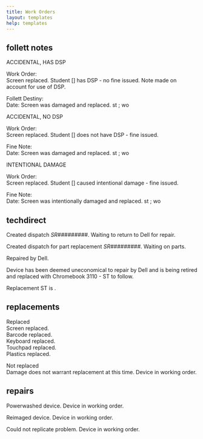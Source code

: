 ```yaml
---
title: Work Orders
layout: templates
help: templates
---
```


## follett notes

ACCIDENTAL, HAS DSP

Work Order:  
Screen replaced. Student [] has DSP - no fine issued. Note made on account for  use of DSP.

Follett Destiny:  
Date:
Screen was damaged and replaced.
st ; wo

ACCIDENTAL, NO DSP

Work Order:  
Screen replaced. Student [] does not have DSP - fine issued.

Fine Note:  
Date:
Screen was damaged and replaced.
st ; wo

INTENTIONAL DAMAGE

Work Order:  
Screen replaced. Student [] caused intentional damage - fine issued.

Fine Note:  
Date:
Screen was intentionally damaged and replaced.
st ; wo

## techdirect

Created dispatch *SR#########*. Waiting to return to Dell for repair.

Created dispatch for part replacement *SR#########*. Waiting on parts.

Repaired by Dell.

Device has been deemed uneconomical to repair by Dell and is being retired and replaced with Chromebook 3110 - ST to follow.

Replacement ST is .

## replacements

Replaced  
Screen replaced.  
Barcode replaced.  
Keyboard replaced.  
Touchpad replaced.  
Plastics replaced.

Not replaced  
Damage does not warrant replacement at this time. Device in working order.

## repairs

Powerwashed device. Device in working order.

Reimaged device. Device in working order.

Could not replicate problem. Device in working order.
